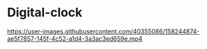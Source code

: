 # Digital-clock

https://user-images.githubusercontent.com/40355086/158244874-ae5f7857-145f-4c52-a1d4-3a3ac3ed659e.mp4

